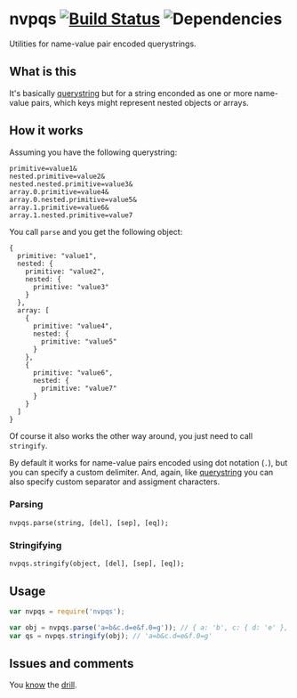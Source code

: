 # nvpqs [![Build Status](https://travis-ci.org/ruiquelhas/nvpqs.png)](https://travis-ci.org/ruiquelhas/nvpqs) ![Dependencies](https://david-dm.org/ruiquelhas/nvpqs.svg)

Utilities for name-value pair encoded querystrings.


## What is this

It's basically [querystring](https://nodejs.org/api/querystring.html) but for a string enconded as one or more name-value pairs, which keys might represent nested objects or arrays.


## How it works

Assuming you have the following querystring:

```
primitive=value1&
nested.primitive=value2&
nested.nested.primitive=value3&
array.0.primitive=value4&
array.0.nested.primitive=value5&
array.1.primitive=value6&
array.1.nested.primitive=value7
```

You call `parse` and you get the following object:

```
{
  primitive: "value1",
  nested: {
    primitive: "value2",
    nested: {
      primitive: "value3"
    }
  },
  array: [
    {
      primitive: "value4",
      nested: {
        primitive: "value5"
      }
    },
    {
      primitive: "value6",
      nested: {
        primitive: "value7"
      }
    }
  ]
}
```

Of course it also works the other way around, you just need to call `stringify`.

By default it works for name-value pairs encoded using dot notation (`.`), but you can specify a custom delimiter. And, again, like [querystring](https://nodejs.org/api/querystring.html) you can also specify custom separator and assigment characters.

### Parsing

```
nvpqs.parse(string, [del], [sep], [eq]);
```

### Stringifying

```
nvpqs.stringify(object, [del], [sep], [eq]);
```


## Usage

```javascript
var nvpqs = require('nvpqs');

var obj = nvpqs.parse('a=b&c.d=e&f.0=g')); // { a: 'b', c: { d: 'e' }, f: ['g']}
var qs = nvpqs.stringify(obj); // 'a=b&c.d=e&f.0=g'
```

## Issues and comments

You [know](https://github.com/ruiquelhas/nvpqs/issues) the [drill](https://github.com/ruiquelhas/nvpqs/pulls).
